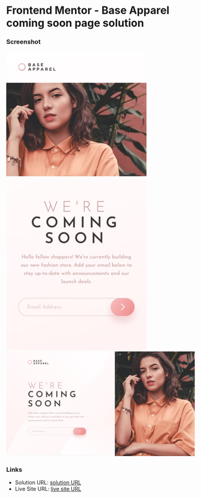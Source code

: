 # Frontend Mentor - Base Apparel coming soon page solution

### Screenshot

![](./design/mobile-design.jpg)
![](./design/desktop-design.jpg)


### Links

- Solution URL: [ solution URL ](https://github.com/Siddhantkhot/Base-apparel-coming-soon-page/)
- Live Site URL: [ live site URL ](https://siddhantkhot.github.io/Base-apparel-coming-soon-page/)



